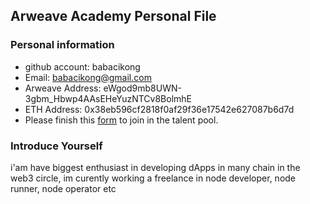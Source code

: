 ## Arweave Academy Personal File

### Personal information

- github account: babacikong
- Email: babacikong@gmail.com
- Arweave Address: eWgod9mb8UWN-3gbm_Hbwp4AAsEHeYuzNTCv8BolmhE
- ETH Address: 0x38eb596cf2818f0af29f36e17542e627087b6d7d
- Please finish this [form](https://docs.google.com/forms/d/e/1FAIpQLSfWA5fIIcBgmRppm3jNz5vmf9Mai_QMVil-2pO4r7YKn_Zhtw/viewform?usp=sf_link) to join in the talent pool.

### Introduce Yourself
 i'am have biggest enthusiast in developing dApps in many chain in the web3 circle, im curently working a freelance in node developer, node runner, node operator etc
